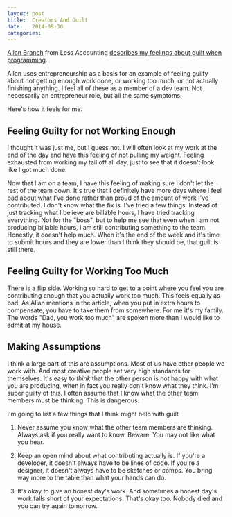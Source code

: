 ```yaml
---
layout: post
title:  Creators And Guilt
date:   2014-09-30
categories:
---
```


[Allan Branch](https://twitter.com/allanbranch) from Less Accounting [describes my feelings about guilt when programming](https://lessaccounting.com/blog/entrepreneur-guilt/).

Allan uses entrepreneurship as a basis for an example of feeling guilty about not getting enough work done, or working too much, or not actually finishing anything. I feel all of these as a member of a dev team. Not necessarily an entrepreneur role, but all the same symptoms.

Here's how it feels for me.

## Feeling Guilty for not Working Enough

I thought it was just me, but I guess not. I will often look at my work at the end of the day and have this feeling of not pulling my weight. Feeling exhausted from working my tail off all day, just to see that it doesn't look like I got much done.

Now that I am on a team, I have this feeling of making sure I don't let the rest of the team down. It's true that I definitely have more days where I feel bad about what I've done rather than proud of the amount of work I've contributed. I don't know what the fix is. I've tried a few things. Instead of just tracking what I believe are billable hours, I have tried tracking everything. Not for the "boss", but to help me see that even when I am not producing billable hours, I am still contributing something to the team. Honestly, it doesn't help much. When it's the end of the week and it's time to submit hours and they are lower than I think they should be, that guilt is still there.

## Feeling Guilty for Working Too Much

There is a flip side. Working so hard to get to a point where you feel you are contributing enough that you actually work too much. This feels equally as bad. As Allan mentions in the article, when you put in extra hours to compensate, you have to take them from somewhere. For me it's my family. The words "Dad, you work too much" are spoken more than I would like to admit at my house.


## Making Assumptions

I think a large part of this are assumptions. Most of us have other people we work with. And most creative people set very high standards for themselves. It's easy to _think_ that the other person is not happy with what you are producing, when in fact you really don't know what they think. I'm super guilty of this. I often assume that I know what the other team members must be thinking. This is dangerous.

I'm going to list a few things that I think might help with guilt

1) Never assume you know what the other team members are thinking. Always ask if you really want to know. Beware. You may not like what you hear.

2) Keep an open mind about what contributing actually is. If you're a developer, it doesn't always have to be lines of code. If you're a designer, it doesn't always have to be sketches or comps. You bring way more to the table than what your hands can do.

3) It's okay to give an honest day's work. And sometimes a honest day's work falls short of your expectations. That's okay too. Nobody died and you can try again tomorrow.


